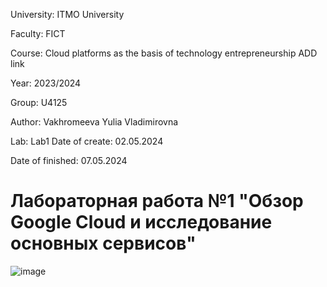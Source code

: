 University: ITMO University 

Faculty: FICT 

Course: Cloud platforms as the basis of technology entrepreneurship ADD link 

Year: 2023/2024 

Group: U4125 

Author: Vakhromeeva Yulia Vladimirovna

Lab: Lab1 Date of create: 02.05.2024 

Date of finished: 07.05.2024

# Лабораторная работа №1 "Обзор Google Cloud и исследование основных сервисов"
![image](https://github.com/Yuliagkk/2023_2024-cloud-platforms-as-the-basis-of-technology-entrepreneurship-u4125-vakhromeeva_u_v/assets/166257005/fbd92a31-1473-4520-aa3e-8cfb98fa5cfe)
